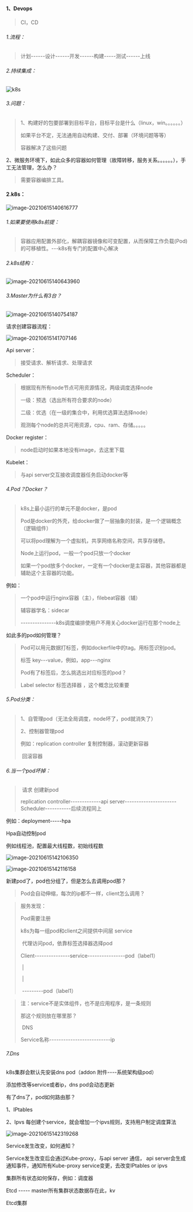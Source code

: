 #### 1、Devops

> CI，CD

###### 1.流程：

> 计划------设计------开发------构建-----测试------上线

###### 2.持续集成：

![k8s](k8s.assets/k8s.jpg)

###### 3.问题：

> 1、构建好的包要部署到目标平台，目标平台是什么（linux，win。。。。。。）
>
> 如果平台不定，无法通用自动构建、交付、部署（环境问题等等）
>
> 容器解决了这些问题

 

2、微服务环境下，如此众多的容器如何管理（故障转移，服务关系。。。。。。），手工无法管理，怎么办？

> 需要容器编排工具。

#### 2.k8s：

![image-20210615140616777](k8s.assets/image-20210615140616777.png)



###### 1.如果要使用k8s前提：

> 容器应用配置外部化，解耦容器镜像和可变配置，从而保障工作负载(Pod)的可移植性。---k8s有专门的配置中心解决

###### 2.k8s结构：

![image-20210615140643960](k8s.assets/image-20210615140643960.png)

###### 3.Master为什么有3台？

![image-20210615140754187](k8s.assets/image-20210615140754187.png)

请求创建容器流程：

![image-20210615141707146](k8s.assets/image-20210615141707146.png)

Api server：

> 接受请求、解析请求、处理请求

Scheduler：

> 根据现有所有node节点可用资源情况，两级调度选择node
>
> 一级：预选（选出所有符合要求的node）
>
> 二级：优选（在一级的集合中，利用优选算法选择node）
>
> 观测每个node的总共可用资源，cpu、ram、存储。。。。。

Docker register：

> node启动时如果本地没有image，去这里下载

Kubelet：

> 与api server交互接收调度器任务启动docker等

###### 4.Pod？Docker？

> k8s上最小运行的单元不是docker，是pod 
>
> Pod是docker的外壳，给docker做了一层抽象的封装，是一个逻辑概念（逻辑组件）
>
> 可以将pod理解为一个虚拟机，共享网络名称空间，共享存储卷。
>
> Node上运行pod，一般一个pod只放一个docker
>
> 如果一个pod放多个docker，一定有一个docker是主容器，其他容器都是辅助这个主容器的功能。

例如：

> 一个pod中运行nginx容器（主），filebeat容器（辅）
>
> 辅容器学名：sidecar
>
> ---------------k8s调度编排使用户不用关心docker运行在那个node上

如此多的pod如何管理？

> Pod可以用元数据打标签，例如dockerfile中的tag。用标签识别pod。
>
> 标签 key---value，例如，app---nginx
>
> Pod有了标签后，怎么挑选出对应标签的pod？
>
> Label selector 标签选择器 ，这个概念比较重要

###### 5.Pod分类：

> 1、自管理pod（无法全局调度，node坏了，pod就消失了）
>
> 2、控制器管理pod
>
>  例如：replication controller 复制控制器，滚动更新容器
>
> ​                   回滚容器

###### 6.当一个pod坏掉：

> ​                                          请求                       创建新pod 
>
> replication controller-------------api server----------------------Scheduler-----------后续流程同上

例如：deployment-----hpa

Hpa自动控制pod

例如线程池，配置最大线程数，初始线程数

 

![image-20210615142106350](k8s.assets/image-20210615142106350.png)

![image-20210615142116158](k8s.assets/image-20210615142116158.png)

新建pod了，pod也分组了，但是怎么去调用pod那？

> Pod会自动伸缩，每次的ip都不一样，client怎么调用？

> 服务发现：
>
> Pod需要注册
>
> k8s为每一组pod和client之间提供中间层  service 
>
> ​      代理访问pod，依靠标签选择器选择pod
>
> Client---------------service----------------pod（label1）
>
> ​            |
>
> ​            |
>
> ​            ---------pod（label1）

> 注：service不是实体组件，也不是应用程序，是一条规则
>
>  
>
> 那这个规则放在哪里那？
>
> ​        DNS
>
> Service名称--------------------------ip
>
>  
>
> 

###### 7.Dns

k8s集群会默认先安装dns pod（addon 附件----系统架构级pod）

添加修改等service或者ip，dns pod会动态更新



有了dns了，pod如何路由那？

1、IPtables

2、Ipvs 每创建个service，就会增加一个ipvs规则，支持用户制定调度算法

![image-20210615142319268](k8s.assets/image-20210615142319268.png)

Service发生改变，如何通知？

 

Service发生改变后会通过Kube-proxy，与api server 通信， api server会生成通知事件，通知所有Kube-proxy service变更，去改变IPtables or ipvs



集群所有状态如何保存，例如：调度器

Etcd ----- master所有集群状态数据存在此，kv

Etcd集群